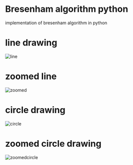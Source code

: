 # Bresenham algorithm python
implementation of bresenham algorithm in python

# line drawing
![line](https://user-images.githubusercontent.com/53349565/69188389-5e71f700-0b14-11ea-9efc-7aa0f65e10a2.png)

# zoomed line
![zoomed](https://user-images.githubusercontent.com/53349565/69188645-d7714e80-0b14-11ea-98b6-7edf35405b22.png)

# circle drawing

![circle](https://user-images.githubusercontent.com/53349565/69188798-1e5f4400-0b15-11ea-9320-30369c815a6d.png)

# zoomed circle drawing

![zoomedcircle](https://user-images.githubusercontent.com/53349565/69188835-2dde8d00-0b15-11ea-9d2f-b5a7c89e6b81.png)



